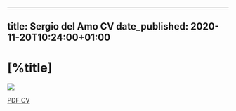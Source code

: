 ---
title: Sergio del Amo CV
date_published: 2020-11-20T10:24:00+01:00
----

# [%title]

<div data-iframe-width="150" data-iframe-height="270" data-share-badge-id="b7c21437-edfa-4a81-bf29-0c0ca267d235" data-share-badge-host="https://www.credly.com"></div><script type="text/javascript" async src="//cdn.credly.com/assets/utilities/embed.js"></script>

<div data-iframe-width="150" data-iframe-height="270" data-share-badge-id="2799a540-3140-42ef-a23e-50f35f2c8747" data-share-badge-host="https://www.youracclaim.com"></div><script type="text/javascript" async src="//cdn.youracclaim.com/assets/utilities/embed.js"></script>

[![](https://images.sergiodelamo.com/cv.png)](https://sergiodelamo.com/pdfs/CVSergioDelAmo.pdf)

[PDF CV](https://sergiodelamo.com/pdfs/CVSergioDelAmo.pdf)